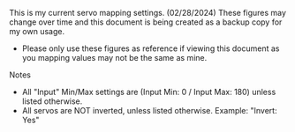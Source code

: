 This is my current servo mapping settings. (02/28/2024) These figures may change over time and this document is being created as a backup copy for my own usage. 
- Please only use these figures as reference if viewing this document as you mapping values may not be the same as mine. 


Notes
- All "Input" Min/Max settings are (Input Min: 0 / Input Max: 180) unless listed otherwise.
- All servos are NOT inverted, unless listed otherwise. Example: "Invert: Yes"
